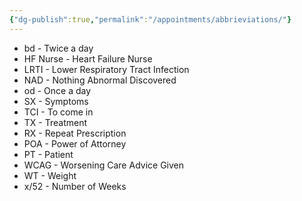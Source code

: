 ```yaml
---
{"dg-publish":true,"permalink":"/appointments/abbrieviations/"}
---
```


* bd - Twice a day
* HF Nurse - Heart Failure Nurse
* LRTI - Lower Respiratory Tract Infection
* NAD - Nothing Abnormal Discovered
* od - Once a day
* SX - Symptoms
* TCI - To come in
* TX - Treatment
* RX - Repeat Prescription
* POA - Power of Attorney
* PT - Patient
* WCAG - Worsening Care Advice Given
* WT - Weight
* x/52 -  Number of Weeks